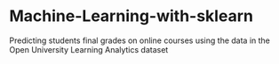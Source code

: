 # Machine-Learning-with-sklearn
Predicting students final grades on online courses using the data in the Open University Learning Analytics dataset
